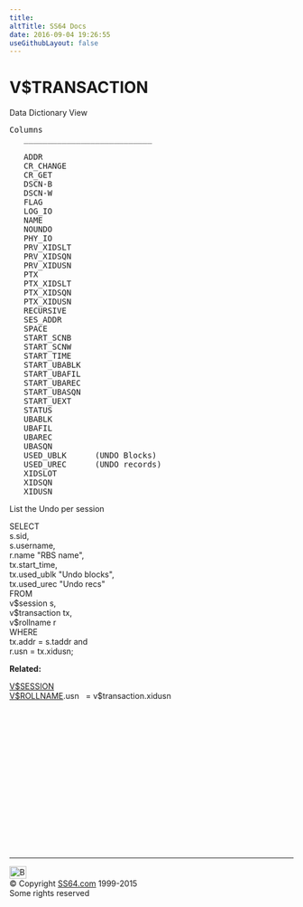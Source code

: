 ```yaml
---
title:
altTitle: SS64 Docs
date: 2016-09-04 19:26:55
useGithubLayout: false
---
```

<!-- #BeginLibraryItem "/Library/head_orav.lbi" --><!-- #EndLibraryItem --><h1>V$TRANSACTION </h1>  
 <p> Data Dictionary View </p> 
 
<pre>Columns
   ___________________________
 
   ADDR
   CR_CHANGE
   CR_GET
   DSCN-B
   DSCN-W
   FLAG
   LOG_IO
   NAME
   NOUNDO
   PHY_IO
   PRV_XIDSLT
   PRV_XIDSQN
   PRV_XIDUSN
   PTX
   PTX_XIDSLT
   PTX_XIDSQN
   PTX_XIDUSN
   RECURSIVE
   SES_ADDR
   SPACE
   START_SCNB
   START_SCNW
   START_TIME
   START_UBABLK
   START_UBAFIL
   START_UBAREC
   START_UBASQN
   START_UEXT
   STATUS
   UBABLK
   UBAFIL
   UBAREC
   UBASQN
   USED_UBLK      (UNDO Blocks)
   USED_UREC      (UNDO records)
   XIDSLOT
   XIDSQN
   XIDUSN</pre>
<p>List the Undo per session</p>
<p class="code">SELECT<br>
s.sid, <br>
s.username,<br>
r.name "RBS name", <br>
tx.start_time,<br>
tx.used_ublk "Undo blocks",<br>
tx.used_urec "Undo recs"<br> 
FROM
<br>
v$session s,<br>
v$transaction tx,<br>
v$rollname r<br> 
WHERE
<br>
tx.addr = s.taddr and<br>
r.usn = tx.xidusn;</p>
<p><b>Related:</b></p>
<p><span class="code"><a href="V$SESSION.html">V$SESSION</a><br>
<a href="V$ROLLNAME.html">V$ROLLNAME</a>.usn &nbsp;&nbsp;= v$transaction</span>.<span class="code">xidusn</span></p><!-- #BeginLibraryItem "/Library/foot_orad.lbi" --><p>
<!-- oracle-footer -->
<ins class="adsbygoogle" style="display:inline-block;width:300px;height:250px" data-ad-client="ca-pub-6140977852749469" data-ad-slot="4275490898"></ins>
<script>
(adsbygoogle = window.adsbygoogle || []).push({});
</script></p>
<hr>
<div id="bl" class="footer"><a href="V$TRANSACTION.html#"><img src="../images/top.png" width="30" height="22" alt="Back to the Top"></a></div>
<div id="br" class="footer, tagline">© Copyright <a href="http://ss64.com/">SS64.com</a> 1999-2015<br>
Some rights reserved</div>
<!-- #EndLibraryItem -->

